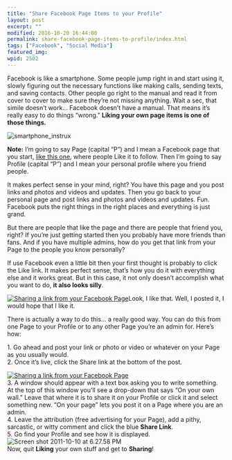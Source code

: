 ```yaml
---
title: "Share Facebook Page Items to your Profile"
layout: post
excerpt: ""
modified: 2016-10-20 16:44:00
permalink: share-facebook-page-items-to-profile/index.html
tags: ["Facebook", "Social Media"]
featured_img:
wpid: 2502
---
```



Facebook is like a smartphone. Some people jump right in and start using it, slowly figuring out the necessary functions like making calls, sending texts, and saving contacts. Other people go right to the manual and read it from cover to cover to make sure they’re not missing anything. Wait a sec, that simile doesn’t work… Facebook doesn’t have a manual. That means it’s really easy to do things “wrong.” **Liking your own page items is one of those things.**

![](/_images/2011/10/smartphone_instrux.jpg "smartphone_instrux")

**Note:** I’m going to say Page (capital “P”) and I mean a Facebook page that you start, [like this one](http://facebook.com/joshcanhelppage), where people Like it to follow. Then I’m going to say Profile (capital “P”) and I mean your personal profile where you friend people.

It makes perfect sense in your mind, right? You have this page and you post links and photos and videos and updates. Then you go back to your personal page and post links and photos and videos and updates. Fun. Facebook puts the right things in the right places and everything is just grand.

But there are people that like the page and there are people that friend you, right? If you’re just getting started then you probably have more friends than fans. And if you have multiple admins, how do you get that link from your Page to the people you know personally?

If use Facebook even a little bit then your first thought is probably to click the Like link. It makes perfect sense, that’s how you do it with everything else and it works great. But in this case, it not only doesn’t accomplish what you want to do, **it also looks silly**.

[![Sharing a link from your Facebook Page](/_images/2011/10/fb_ilikeme.png "fb_ilikeme")](http://wpdrudge.com?page=post_link)Look, I like that. Well, I posted it, I would hope that I like it.

There is actually a way to do this… a really good way. You can do this from one Page to your Profile or to any other Page you’re an admin for. Here’s how:

1\. Go ahead and post your link or photo or video or whatever on your Page as you usually would.  
2\. Once it’s live, click the Share link at the bottom of the post.

[![Sharing a link from your Facebook Page](/_images/2011/10/fb_share_link.png "fb_share_link")](http://wpdrudge.com?page=post_link)  
3\. A window should appear with a text box asking you to write something. At the top of this window you’ll see a drop-down that says “On your own wall.” Leave that where it is to share it on your Profile or click it and select something new. “On your page” lets you post it on a Page where you are an admin.  
4\. Leave the attribution (free advertising for your Page), add a pithy, sarcastic, or witty comment and click the blue **Share Link**.  
5\. Go find your Profile and see how it is displayed.  
![](/_images/2011/10/Screen-shot-2011-10-10-at-6.27.58-PM.png "Screen shot 2011-10-10 at 6.27.58 PM")  
Now, quit **Liking** your own stuff and get to **Sharing**!
